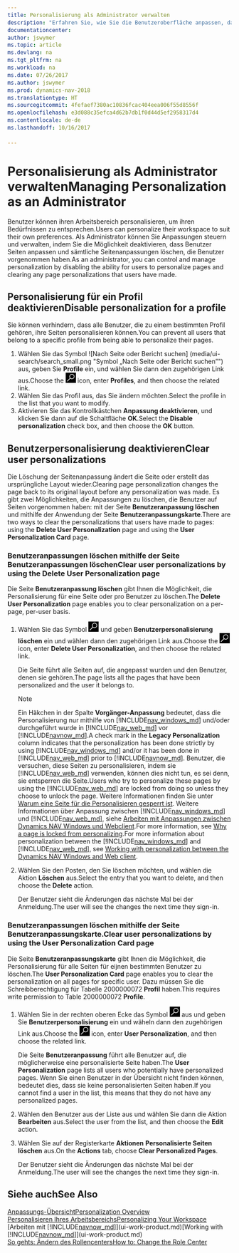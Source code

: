 ```yaml
---
title: Personalisierung als Administrator verwalten
description: "Erfahren Sie, wie Sie die Benutzeroberfläche anpassen, damit diese Ihren Bedürfnissen entspricht."
documentationcenter: 
author: jswymer
ms.topic: article
ms.devlang: na
ms.tgt_pltfrm: na
ms.workload: na
ms.date: 07/26/2017
ms.author: jswymer
ms.prod: dynamics-nav-2018
ms.translationtype: HT
ms.sourcegitcommit: 4fefaef7380ac10836fcac404eea006f55d8556f
ms.openlocfilehash: e3d088c35efca4d62b7db1f0d44d5ef2958317d4
ms.contentlocale: de-de
ms.lasthandoff: 10/16/2017

---
```

# <a name="managing-personalization-as-an-administrator"></a><span data-ttu-id="a5315-103">Personalisierung als Administrator verwalten</span><span class="sxs-lookup"><span data-stu-id="a5315-103">Managing Personalization as an Administrator</span></span>
<span data-ttu-id="a5315-104">Benutzer können ihren Arbeitsbereich personalisieren, um ihren Bedürfnissen zu entsprechen.</span><span class="sxs-lookup"><span data-stu-id="a5315-104">Users can personalize their workspace to suit their own preferences.</span></span> <span data-ttu-id="a5315-105">Als Administrator können Sie Anpassungen steuern und verwalten, indem Sie die Möglichkeit deaktivieren, dass Benutzer Seiten anpassen und sämtliche Seitenanpassungen löschen, die Benutzer vorgenommen haben.</span><span class="sxs-lookup"><span data-stu-id="a5315-105">As an administrator, you can control and manage personalization by disabling the ability for users to personalize pages and clearing any page personalizations that users have made.</span></span>

## <a name="disable-personalization-for-a-profile"></a><span data-ttu-id="a5315-106">Personalisierung für ein Profil deaktivieren</span><span class="sxs-lookup"><span data-stu-id="a5315-106">Disable personalization for a profile</span></span>
<span data-ttu-id="a5315-107">Sie können verhindern, dass alle Benutzer, die zu einem bestimmten Profil gehören, ihre Seiten personalisieren können.</span><span class="sxs-lookup"><span data-stu-id="a5315-107">You can prevent all users that belong to a specific profile from being able to personalize their pages.</span></span>
1.  <span data-ttu-id="a5315-108">Wählen Sie das Symbol ![Nach Seite oder Bericht suchen] (media/ui-search/search_small.png "Symbol „Nach Seite oder Bericht suchen”") aus, geben Sie **Profile** ein, und wählen Sie dann den zugehörigen Link aus.</span><span class="sxs-lookup"><span data-stu-id="a5315-108">Choose the ![Search for Page or Report](media/ui-search/search_small.png "Search for Page or Report icon") icon, enter **Profiles**, and then choose the related link.</span></span>
2.  <span data-ttu-id="a5315-109">Wählen Sie das Profil aus, das Sie ändern möchten.</span><span class="sxs-lookup"><span data-stu-id="a5315-109">Select the profile in the list that you want to modify.</span></span>
3.  <span data-ttu-id="a5315-110">Aktivieren Sie das Kontrollkästchen **Anpassung deaktivieren**, und klicken Sie dann auf die Schaltfläche **OK**.</span><span class="sxs-lookup"><span data-stu-id="a5315-110">Select the **Disable personalization** check box, and then choose the **OK** button.</span></span>

## <a name="clear-user-personalizations"></a><span data-ttu-id="a5315-111">Benutzerpersonalisierung deaktivieren</span><span class="sxs-lookup"><span data-stu-id="a5315-111">Clear user personalizations</span></span>

<span data-ttu-id="a5315-112">Die Löschung der Seitenanpassung ändert die Seite oder erstellt das ursprüngliche Layout wieder.</span><span class="sxs-lookup"><span data-stu-id="a5315-112">Clearing page personalization changes the page back to its original layout before any personalization was made.</span></span> <span data-ttu-id="a5315-113">Es gibt zwei Möglichkeiten, die Anpassungen zu löschen, die Benutzer auf Seiten vorgenommen haben: mit der Seite **Benutzeranpassung löschen** und mithilfe der Anwendung der Seite **Benutzeranpassungskarte**.</span><span class="sxs-lookup"><span data-stu-id="a5315-113">There are two ways to clear the personalizations that users have made to pages: using the **Delete User Personalization** page and using the **User Personalization Card** page.</span></span>

### <a name="clear-user-personalizations-by-using-the-delete-user-personalization-page"></a><span data-ttu-id="a5315-114">Benutzeranpassungen löschen mithilfe der Seite Benutzeranpassungen löschen</span><span class="sxs-lookup"><span data-stu-id="a5315-114">Clear user personalizations by using the Delete User Personalization page</span></span>

<span data-ttu-id="a5315-115">Die Seite **Benutzeranpassung löschen** gibt Ihnen die Möglichkeit, die Personalisierung für eine Seite oder pro Benutzer zu löschen.</span><span class="sxs-lookup"><span data-stu-id="a5315-115">The **Delete User Personalization** page enables you to clear personalization on a per-page, per-user basis.</span></span>

1.  <span data-ttu-id="a5315-116">Wählen Sie das Symbol ![Nach Seite oder Bericht suchen](media/ui-search/search_small.png "Symbol Nach Seite oder Bericht suchen") und geben **Benutzerpersonalisierung löschen** ein und wählen dann den zugehörigen Link aus.</span><span class="sxs-lookup"><span data-stu-id="a5315-116">Choose the ![Search for Page or Report](media/ui-search/search_small.png "Search for Page or Report icon") icon, enter **Delete User Personalization**, and then choose the related link.</span></span>

    <span data-ttu-id="a5315-117">Die Seite führt alle Seiten auf, die angepasst wurden und den Benutzer, denen sie gehören.</span><span class="sxs-lookup"><span data-stu-id="a5315-117">The page lists all the pages that have been personalized and the user it belongs to.</span></span>

    >[!NOTE]
    > <span data-ttu-id="a5315-118">Ein Häkchen in der Spalte **Vorgänger-Anpassung** bedeutet, dass die Personalisierung nur mithilfe von [!INCLUDE[nav_windows_md](includes/nav_windows_md.md)] und/oder durchgeführt wurde in [!INCLUDE[nav_web_md](includes/nav_web_md.md)] vor [!INCLUDE[navnow_md](includes/navnow_md.md)].</span><span class="sxs-lookup"><span data-stu-id="a5315-118">A check mark in the **Legacy Personalization** column indicates that the personalization has been done strictly by using [!INCLUDE[nav_windows_md](includes/nav_windows_md.md)] and/or it has been done in [!INCLUDE[nav_web_md](includes/nav_web_md.md)] prior to [!INCLUDE[navnow_md](includes/navnow_md.md)].</span></span> <span data-ttu-id="a5315-119">Benutzer, die versuchen, diese Seiten zu personalisieren, indem sie [!INCLUDE[nav_web_md](includes/nav_web_md.md)] verwenden, können dies nicht tun, es sei denn, sie entsperren die Seite.</span><span class="sxs-lookup"><span data-stu-id="a5315-119">Users who try to personalize these pages by using the [!INCLUDE[nav_web_md](includes/nav_web_md.md)] are locked from doing so unless they choose to unlock the page.</span></span> <span data-ttu-id="a5315-120">Weitere Informationen finden Sie unter [Warum eine Seite für die Personalisieren gesperrt ist](ui-personalization-locked.md). Weitere Informationen über Anpassung zwischen [!INCLUDE[nav_windows_md](includes/nav_windows_md.md)] und [!INCLUDE[nav_web_md](includes/nav_web_md.md)], siehe [Arbeiten mit Anpassungen zwischen Dynamics NAV Windows und Webclient](ui-personalization-overview.md#PersonalizationWinWeb).</span><span class="sxs-lookup"><span data-stu-id="a5315-120">For more information, see [Why a page is locked from personalizing](ui-personalization-locked.md).For more information about personalization between the [!INCLUDE[nav_windows_md](includes/nav_windows_md.md)] and [!INCLUDE[nav_web_md](includes/nav_web_md.md)], see [Working with personalization between the Dynamics NAV Windows and Web client](ui-personalization-overview.md#PersonalizationWinWeb).</span></span>

2. <span data-ttu-id="a5315-121">Wählen Sie den Posten, den Sie löschen möchten, und wählen die Aktion **Löschen** aus.</span><span class="sxs-lookup"><span data-stu-id="a5315-121">Select the entry that you want to delete, and then choose the **Delete** action.</span></span>

    <span data-ttu-id="a5315-122">Der Benutzer sieht die Änderungen das nächste Mal bei der Anmeldung.</span><span class="sxs-lookup"><span data-stu-id="a5315-122">The user will see the changes the next time they sign-in.</span></span>

### <a name="clear-user-personalizations-by-using-the-user-personalization-card-page"></a><span data-ttu-id="a5315-123">Benutzeranpassungen löschen mithilfe der Seite Benutzeranpassungskarte.</span><span class="sxs-lookup"><span data-stu-id="a5315-123">Clear user personalizations by using the User Personalization Card page</span></span>

<span data-ttu-id="a5315-124">Die Seite **Benutzeranpassungskarte** gibt Ihnen die Möglichkeit, die Personalisierung für alle Seiten für eijnen bestimmten Benutzer zu löschen.</span><span class="sxs-lookup"><span data-stu-id="a5315-124">The **User Personalization Card** page enables you to clear the personalization on all pages for specific user.</span></span> <span data-ttu-id="a5315-125">Dazu müssen Sie die Schreibberechtigung für Tabelle 2000000072 **Profil** haben.</span><span class="sxs-lookup"><span data-stu-id="a5315-125">This requires write permission to Table 2000000072 **Profile**.</span></span>

1.  <span data-ttu-id="a5315-126">Wählen Sie in der rechten oberen Ecke das Symbol ![Nach Seite oder Bericht suchen](media/ui-search/search_small.png " Symbol Nach Bericht suche") aus und geben Sie **Benutzerpersonalisierung** ein und wäheln dann den zugehörigen Link aus.</span><span class="sxs-lookup"><span data-stu-id="a5315-126">Choose the ![Search for Page or Report](media/ui-search/search_small.png "Search for Page or Report icon") icon, enter **User Personalization**, and then choose the related link.</span></span>

    <span data-ttu-id="a5315-127">Die Seite **Benutzeranpassung** führt alle Benutzer auf, die möglicherweise eine personalisierte Seite haben.</span><span class="sxs-lookup"><span data-stu-id="a5315-127">The **User Personalization** page lists all users who potentially have personalized pages.</span></span> <span data-ttu-id="a5315-128">Wenn Sie einen Benutzer in der Übersicht nicht finden können, bedeutet dies, dass sie keine personalisierten Seiten haben.</span><span class="sxs-lookup"><span data-stu-id="a5315-128">If you cannot find a user in the list, this means that they do not have any personalized pages.</span></span>

2. <span data-ttu-id="a5315-129">Wählen den Benutzer aus der Liste aus und wählen Sie dann die Aktion **Bearbeiten** aus.</span><span class="sxs-lookup"><span data-stu-id="a5315-129">Select the user from the list, and then choose the **Edit** action.</span></span>

3.  <span data-ttu-id="a5315-130">Wählen Sie auf der Registerkarte **Aktionen** **Personalisierte Seiten löschen** aus.</span><span class="sxs-lookup"><span data-stu-id="a5315-130">On the **Actions** tab, choose **Clear Personalized Pages**.</span></span>

    <span data-ttu-id="a5315-131">Der Benutzer sieht die Änderungen das nächste Mal bei der Anmeldung.</span><span class="sxs-lookup"><span data-stu-id="a5315-131">The user will see the changes the next time they sign-in.</span></span>

## <a name="see-also"></a><span data-ttu-id="a5315-132">Siehe auch</span><span class="sxs-lookup"><span data-stu-id="a5315-132">See Also</span></span>
[<span data-ttu-id="a5315-133">Anpassungs-Übersicht</span><span class="sxs-lookup"><span data-stu-id="a5315-133">Personalization Overview</span></span>](ui-personalization-overview.md)  
[<span data-ttu-id="a5315-134">Personalisieren Ihres Arbeitsbereichs</span><span class="sxs-lookup"><span data-stu-id="a5315-134">Personalizing Your Workspace</span></span>](ui-personalization-user.md)  
<span data-ttu-id="a5315-135">[Arbeiten mit [!INCLUDE[navnow_md](includes/navnow_md.md)]](ui-work-product.md)</span><span class="sxs-lookup"><span data-stu-id="a5315-135">[Working with [!INCLUDE[navnow_md](includes/navnow_md.md)]](ui-work-product.md)</span></span>  
[<span data-ttu-id="a5315-136">So gehts: Ändern des Rollencenters</span><span class="sxs-lookup"><span data-stu-id="a5315-136">How to: Change the Role Center</span></span>](change-role.md)  

